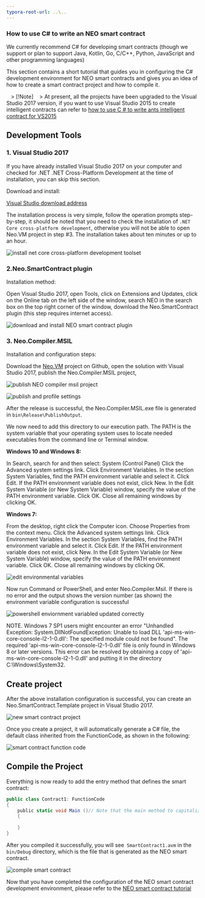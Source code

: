 ```yaml
---
typora-root-url: ..\..
---
```


### How to use C# to write an NEO smart contract

We currently recommend C# for developing smart contracts (though we support or plan to support Java, Kotlin, Go, C/C++, Python, JavaScript and other programming languages)

This section contains a short tutorial that guides you in configuring the C# development environment for NEO smart contracts and gives you an idea of ​​how to create a smart contract project and how to compile it.

   > [!Note]
   > At present, all the projects have been upgraded to the Visual Studio 2017 version, if you want to use Visual Studio 2015 to create intelligent contracts can refer to [how to use C # to write ants intelligent contract for VS2015](getting-started-2015.md)

## Development Tools

### 1. Visual Studio 2017

If you have already installed Visual Studio 2017 on your computer and checked for .NET .NET Cross-Platform Development at the time of installation, you can skip this section.

Download and install:

[Visual Studio download address](https://www.visualstudio.com/products/visual-studio-community-vs)

The installation process is very simple, follow the operation prompts step-by-step, it should be noted that you need to check the installation of `.NET Core cross-platform development`, otherwise you will not be able to open Neo.VM project in step #3. The installation takes about ten minutes or up to an hour.

![install net core cross-platform development toolset](assets/install_core_cross_platform_development_toolset.png)

### 2.Neo.SmartContract plugin

Installation method:

Open Visual Studio 2017, open Tools, click on Extensions and Updates, click on the Online tab on the left side of the window, search NEO in the search box on the top right corner of the window, download the Neo.SmartContract plugin (this step requires internet access).

![download and install NEO smart contract plugin](assets/download_and_install_smart_contract_plugin.png)

### 3. Neo.Compiler.MSIL

Installation and configuration steps:

Download the [Neo.VM](https://github.com/neo-project/neo-vm) project on Github, open the solution with Visual Studio 2017, publish the Neo.Compiler.MSIL project,

![publish NEO compiler msil project](assets/publish_neo_compiler_msil_project.png)

![publish and profile settings](assets/publish_and_profile_settings.png)


After the release is successful, the Neo.Compiler.MSIL.exe file is generated in `bin\Release\PublishOutput`.

We now need to add this directory to our execution path. The PATH is the system variable that your operating system uses to locate needed executables from the command line or Terminal window.

**Windows 10 and Windows 8:**

  In Search, search for and then select: System (Control Panel)
  Click the Advanced system settings link.
  Click Environment Variables. In the section System Variables, find the PATH environment variable and select it. Click Edit. If the PATH environment variable does not exist, click New.
  In the Edit System Variable (or New System Variable) window, specify the value of the PATH environment variable. Click OK. Close all remaining windows by clicking OK.

**Windows 7:**

  From the desktop, right click the Computer icon.
  Choose Properties from the context menu.
  Click the Advanced system settings link.
  Click Environment Variables. In the section System Variables, find the PATH environment variable and select it. Click Edit. If the PATH environment variable does not exist, click New.
  In the Edit System Variable (or New System Variable) window, specify the value of the PATH environment variable. Click OK. Close all remaining windows by clicking OK.

![edit environmental variables](assets/edit_environmental_variables.png)

Now run Command or PowerShell, and enter Neo.Compiler.Msil. If there is no error and the output shows the version number (as shown) the environment variable configuration is successful

![powershell enviornment variabled updated correctly](assets/powershell_enviornment_variabled_updated_correctly.png)


NOTE. Windows 7 SP1 users might encounter an error "Unhandled Exception: System.DllNotFoundException: Unable to load DLL 'api-ms-win-core-console-l2-1-0.dll': The specified module could not be found". The required 'api-ms-win-core-console-l2-1-0.dll' file is only found in Windows 8 or later versions. This error can be resolved by obtaining a copy of 'api-ms-win-core-console-l2-1-0.dll' and putting it in the directory C:\Windows\System32.

## Create project

After the above installation configuration is successful, you can create an Neo.SmartContract.Template project in Visual Studio 2017.

![new smart contract project](assets/new_smart_contract_project.png)

Once you create a project, it will automatically generate a C# file, the default class inherited from the FunctionCode, as shown in the following:

![smart contract function code](assets/smart_contract_function_code.png)


## Compile the Project

Everything is now ready to add the entry method that defines the smart contract:

```c#
public class Contract1: FunctionCode
{
    public static void Main ()// Note that the main method to capitalize
    {
        
    }
}
```

After you compiled it successfully, you will see` SmartContract1.avm` in the `bin/Debug` directory, which is the file that is generated as the NEO smart contract.

![compile smart contract](assets/compile_smart_contract.png)


Now that you have completed the configuration of the NEO smart contract development environment, please refer to the [NEO smart contract tutorial](tutorial.md)

